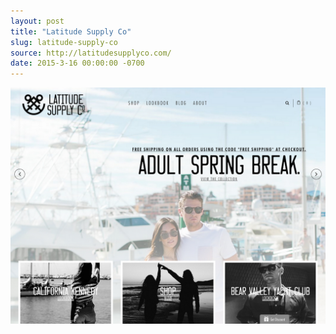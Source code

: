 ```yaml
---
layout: post
title: "Latitude Supply Co"
slug: latitude-supply-co
source: http://latitudesupplyco.com/
date: 2015-3-16 00:00:00 -0700
---
```


<img src="/screenshots/latitude-supply-co.jpg">
